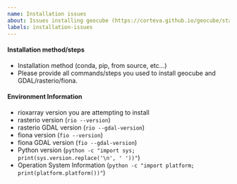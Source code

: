 ```yaml
---
name: Installation issues
about: Issues installing geocube (https://corteva.github.io/geocube/stable/installation.html)
labels: installation-issues
---
```


<!-- Please search existing issues to avoid creating duplicates. -->

#### Installation method/steps
 - Installation method (conda, pip, from source, etc...)
 - Please provide all commands/steps you used to install geocube and GDAL/rasterio/fiona.

#### Environment Information
 - rioxarray version you are attempting to install
 - rasterio version (`rio --version`)
 - rasterio GDAL version (`rio --gdal-version`)
 - fiona version (`fio --version`)
 - fiona GDAL version (`fio --gdal-version`)
 - Python version (`python -c "import sys; print(sys.version.replace('\n', ' '))"`)
 - Operation System Information (`python -c "import platform; print(platform.platform())"`)

